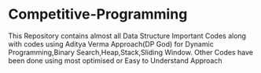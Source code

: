 # Competitive-Programming
This Repository contains almost all Data Structure Important Codes along with  codes using Aditya Verma Approach(DP God)
for Dynamic Programming,Binary Search,Heap,Stack,Sliding Window.
Other Codes have been done using most optimised or Easy to Understand Approach
